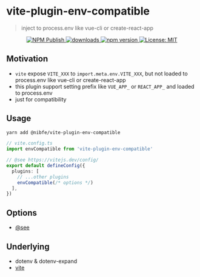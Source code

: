 # vite-plugin-env-compatible

> inject to process.env like vue-cli or create-react-app

<p align="center">
  <a href="https://github.com/IndexXuan/vite-plugin-env-compatible/actions/workflows/npm-publish.yml">
   <img alt="NPM Publish" src="https://github.com/IndexXuan/vite-plugin-env-compatible/actions/workflows/npm-publish.yml/badge.svg" style="max-width:100%;">
  </a>
  <a href="https://www.npmjs.com/package/vite-plugin-env-compatible" rel="nofollow">
    <img alt="downloads" src="https://img.shields.io/npm/dt/vite-plugin-env-compatible.svg?style=flat-square">
  </a>
  <a href="https://www.npmjs.com/package/vite-plugin-env-compatible" rel="nofollow">
    <img alt="npm version" src="https://img.shields.io/npm/v/vite-plugin-env-compatible.svg?style=flat" style="max-width:100%;">
  </a>
  <a href="https://github.com/IndexXuan/vite-plugin-env-compatible/blob/main/LICENSE">
    <img alt="License: MIT" src="https://img.shields.io/badge/License-MIT-yellow.svg" style="max-width:100%;">
  </a>
</p>

## Motivation
- `vite` expose `VITE_XXX` to `import.meta.env.VITE_XXX`, but not loaded to process.env like vue-cli or create-react-app
- this plugin support setting prefix like `VUE_APP_` or `REACT_APP_` and loaded to process.env
- just for compatibility

## Usage
```sh
yarn add @nibfe/vite-plugin-env-compatible
```

```ts
// vite.config.ts
import envCompatible from 'vite-plugin-env-compatible'

// @see https://vitejs.dev/config/
export default defineConfig({
  plugins: [
    // ...other plugins
    envCompatible(/* options */)
  ],
})
```

## Options
- [@see](https://github.com/IndexXuan/vite-plugin-env-compatible/blob/main/src/lib/options.ts)

## Underlying
- dotenv & dotenv-expand
- [vite](https://github.com/vitejs/vite/blob/27785f7fcc5b45987b5f0bf308137ddbdd9f79ea/packages/vite/src/node/config.ts#L791)
